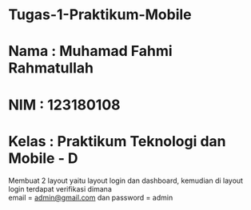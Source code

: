 # Tugas-1-Praktikum-Mobile
# Nama : Muhamad Fahmi Rahmatullah
# NIM : 123180108
# Kelas : Praktikum Teknologi dan Mobile - D
Membuat 2 layout yaitu layout login dan dashboard, kemudian di layout login terdapat verifikasi dimana <br> email = admin@gmail.com dan password = admin
